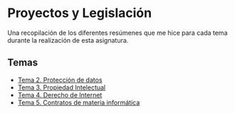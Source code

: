 # Proyectos y Legislación
Una recopilación de los diferentes resúmenes que me hice para cada tema durante la realización de esta asignatura.
## Temas
- [Tema 2. Protección de datos](https://github.com/Deinigu/Proyectos_y_Legislacion/blob/main/Tema%202.%20Protecci%C3%B3n%20de%20datos.md)
- [Tema 3. Propiedad Intelectual](https://github.com/Deinigu/Proyectos_y_Legislacion/blob/main/Tema%203.%20Propiedad%20Intelectual.md)
- [Tema 4. Derecho de Internet](https://github.com/Deinigu/Proyectos_y_Legislacion/blob/main/Tema%204.%20Derecho%20de%20Internet.md)
- [Tema 5. Contratos de materia informática](https://github.com/Deinigu/Proyectos_y_Legislacion/blob/main/Tema%205.%20Contratos%20de%20materia%20inform%C3%A1tica.md)

